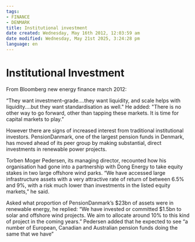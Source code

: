```yaml
---
tags:
- FINANCE
- DENMARK
title: Institutional investment
date created: Wednesday, May 16th 2012, 12:03:59 am
date modified: Wednesday, May 21st 2025, 3:24:28 pm
language: en
---
```


# Institutional Investment

From Bloomberg new energy finance march 2012:

“They want investment–grade....they want liquidity, and scale helps with liquidity....but they want standardisation as well." He added: "There is no other way to go forward, other than tapping these markets. It is time for capital markets to play.”

However there are signs of increased interest from traditional institutional investors. PensionDanmark, one of the largest pension funds in Denmark, has moved ahead of its peer group by making substantial, direct investments in renewable power projects.

Torben Moger Pedersen, its managing director, recounted how his organisation had gone into a partnership with Dong Energy to take equity stakes in two large offshore wind parks. “We have accessed large infrastructure assets with a very attractive rate of return of between 6.5% and 9%, with a risk much lower than investments in the listed equity markets,” he said.

Asked what proportion of PensionDanmark’s $23bn of assets were in renewable energy, he replied: “We have invested or committed $1.5bn to solar and offshore wind projects. We aim to allocate around 10% to this kind of project in the coming years.” Pedersen added that he expected to see “a number of European, Canadian and Australian pension funds doing the same that we have”
